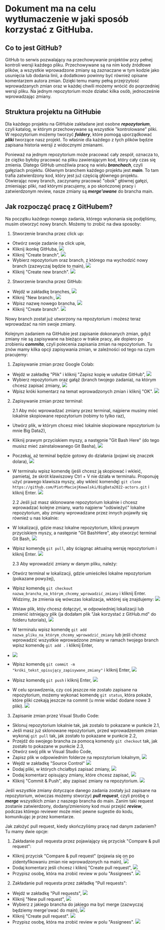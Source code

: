 # Dokument ma na celu wytłumaczenie w jaki sposób korzystać z GitHuba.

## Co to jest GitHub?

GitHub to serwis pozwalający na przechowywanie projektów przy pełnej kontroli wersji każdego pliku. Przechowywane są na nim kody źródłowe plików, a wszystkie wprowadzone zmiany są zaznaczane w tym kodzie jako usunięcia lub dodania linii, a dodatkowo powinny być również opisane komentarzem autora zmian. Dzięki temu mamy pełną przejrzytość wprowadzanych zmian oraz w każdej chwili możemy wrócić do poprzedniej wersji pliku. Na jednym repozytorium może działać kilka osób, jednocześnie wprowadzając zmiany.

## Struktura projektu na GitHubie

Dla każdego projektu na GitHubie zakładane jest osobne ***repozytorium***, czyli katalog, w którym przechowywane są wszystkie "kontrolowane" pliki. W repozytorium możemy tworzyć ***foldery***, które pomogą uporządkować ***pliki*** tworzące nasz projekt. To właśnie dla każdego z tych plików będzie zapisana historia wersji z widocznymi zmianami.

Ponieważ na jednym repozytorium może pracować cały zespół, oznacza to, że ciężko byłoby pracować na pliku zawierającym kod, który cały czas się zmienia. Dlatego GitHub umożliwia pracę na wielu ***branchach***, czyli gałęziach projektu. Głównym branchem każdego projektu jest ***main***. To tam trafia zatwierdzony kod, który jest już częścią głównego projektu. Otwierając nowy branch, zaczynamy pracować "obok" głównej gałęzi, zmieniając pliki, nad którymi pracujemy, a po skończonej pracy i zatwierdzonym review, nasze zmiany są ***merge'owane*** do brancha main.

## Jak rozpocząć pracę z GitHubem?

Na początku każdego nowego zadania, którego wykonania się podjęliśmy, musim otworzyć nowy branch. Możemy to zrobić na dwa sposoby:

1. Stworzenie brancha przez click up:

* Otwórz swoje zadanie na click upie,
* Kliknij ikonkę GitHuba,
![](images/clickup1.jpg)
* Kliknij "Create branch",
![](images/clickup2.jpg)
* Wybierz repozytorium oraz branch, z którego ma wychodzić nowy branch (zazwyczaj będzie to main),
![](images/clickup3.jpg)
* Kliknij "Create new branch".
![](images/clickup4.jpg)

2. Stworzenie brancha przez GitHub:

* Wejdź w zakładkę branches,
![](images/tworzenie%20brancha1.jpg)
* Kliknij "New branch:,
![](images/tworzenie%20brancha2.jpg)
* Wpisz nazwę nowego brancha,
![](images/tworzenie%20brancha3.jpg)
* Kliknij "Create branch".
![](images/tworzenie%20brancha4.jpg)

Nowy branch został już utworzony na repozytorium i możesz teraz wprowadzać na nim swoje zmiany.

Kolejnym zadaniem na GitHubie jest zapisanie dokonanych zmian, gdyż zmiany nie są zapisywane na bieżąco w trakie pracy, ale dopiero po zrobieniu ***commita***, czyli polecenia zapisania zmian na repozytorium. Tu znów mamy kilka opcji zapisywania zmian, w zależności od tego na czym pracujemy:

1. Zapisywanie zmian przez Google Colab:

* Wejdź w zakładkę "Plik" i kliknij "Zapisz kopię w usłudze GitHub",
![](images/Colab1.jpg)
* Wybierz repozytorium oraz gałąź (branch twojego zadania), na którym chcesz zapisać zmiany,
![](images/Colab2.jpg)
* Wpisz króki komentarz na temat wprowadzonych zmian i kliknij "OK".
![](images/Colab3.jpg)

2. Zapisywanie zmian przez terminal:

    2.1 Aby móc wprowadzać zmiany przez terminal, najpierw musimy mieć lokalnie skopiowane repozytorium (robimy to tylko raz),
* Utwórz plik, w którym chcesz mieć lokalnie skopiowane repozytorium (u mnie Big Data2),
* Kliknij prawym przyciskiem myszy, a następnie "Git Bash Here" (do tego musisz mieć zainstalowanego Git Basha),
![](images/terminal1.jpg)
* Poczekaj, aż terminal będzie gotowy do działania (pojawi się znaczek dolara),
![](images/terminal2.jpg)
* W terminalu wpisz komendę (jeśli chcesz ją skopiować i wkleić, pamietaj, że skrót klawiszowy Ctrl + V nie działa w terminalu. Proponuję użyć prawego klawisza myszy, aby wkleić komendę) `git clone https://github.com/PiotrMaciejKowalski/BigData2022-actors.git` i kliknij Enter.
![](images/terminal4.jpg)

    2.2 Jeśli już masz sklonowane repozytorium lokalnie i chcesz wprowadzać kolejne zmiany, warto najpierw "odświeżyć" lokalne repozytorium, aby zmiany wprowadzane przez innych pojawiły się również u nas lokalnie:
* W lokalizacji, gdzie masz lokalne repozytorium, kliknij prawym przyciskiem myszy, a następnie "Git BashHere", aby otworzyć terminal Git Bash,
![](images/terminal5.jpg)
* Wpisz komendę `git pull`, aby ściągnąc aktualną wersję repozytorium i kliknij Enter.
![](images/terminal6.jpg)

    2.3 Aby wprowadzić zmiany w danym pliku, należy:
* Otwórz terminal w lokalizacji, gdzie umieściłeś lokalne repozytorium (pokazane powyżej),
* Wpisz komendę `git checkout nazwa_brancha_na_którym_chcemy_wprowadzić_zmiany` i kliknij Enter. Widzimy, że zmienia się wówczas lokalizacja, wktórej się znajdujemy:
![](images/terminal7.jpg)
* Wstaw plik, któy chcesz dołączyć, w odpowiedniej lokalizacji lub zmienić istniejący plik (ja dodałam plik "Jak korzystać z GitHub.md" do folderu tutorials),
![](images/terminal8.jpg)
* W terminalu wpisz komendę `git add nazwa_pliku_na_którym_chcemy_wprowadzić_zmiany` lub jeśli chcesz wprowadzić wszystkie wprowadzone zmiany w ramach twojego branch wpisz komendę `git add .` i kliknij Enter,
* ![](images/terminal9.jpg)
* Wpisz komendę `git commit -m "króki_tekst_opisujący_zapisywane_zmiany"` i kliknij Enter,
![](images/terminal10.jpg)
* Wpisz komendę `git push` i kliknij Enter,
![](images/terminal11.jpg)
* W celu sprawdzenia, czy coś jeszcze nie zostało zapisane na repozytorium, możemy wykonać komendę `git status`, która pokaże, które pliki czekają jeszcze na commit (u mnie widać dodane nowe 3 pliki).
![](images/terminal12.jpg)

3. Zapisanie zmian przez Visual Studio Code:

* Sklonuj repozytorium lokalnie tak, jak zostalo to pokazane w punkcie 2.1,
* Jeśli masz już sklonowane repozytorium, przed wprowadzeniem zmian wykonaj `git pull` tak, jak zostało to pokazane w punkcie 2.2,
* Przejdź do swojego brancha za pomocą komendy `git checkout` tak, jak zostało to pokazane w punkcie 2.3,
* Otwórz swój plik w Visual Studio Code,
* Zapisz plik w odpowiednim folderze na repozytorium lokalnym,
![](images/visual1.jpg)
* Wejdź w zakładkę "Source Control"
![](images/visual2.jpg)
* Dodaj pliki, w których chciałbyś zapisać zmiany,
![](images/visual3.jpg)
* Dodaj komentarz opisujący zmiany, które chcesz zapisać,
![](images/visual4.jpg)
* Kliknij "Commit & Push", aby zapisać zmiany na repozytorium.
![](images/visual5.jpg)

Jeśli wszystkie zmiany dotyczące danego zadania zostały już zapisane na repozytorium, wówczas możemy stworzyć ***pull request***, czyli prośbę o ***merge*** wszystkich zmian z naszego brancha do main. Zanim taki request zostanie zatwierdzony, dodany/zmieniony kod musi przejść ***review***, podczas którego reviewer może mieć pewne sugestie do kodu, komunikując je przez komentarze.

Jak założyć pull request, kiedy skończyliśmy pracę nad danym zadaniem? Tu mamy dwie opcje:

1. Zakładanie pull requesta przez pojawiający się przycisk "Compare & pull request":

* Kliknij przycisk "Compare & pull request" (pojawia się on po zidentyfikowaniu zmian nie wprowadzonych na main),
![](images/pull_request5.jpg)
* Dodaj komentarz jeśli chcesz i kliknij "Create pull request",
![](images/pull_request6.jpg)
* Przypisz osobę, która ma zrobić review w polu "Assignees".
![](images/pull_request7.jpg)

2. Zakładanie pull requesta przez zakładkę "Pull requests":

* Wejdź w zakładkę "Pull requests",
![](images/pull_request1.jpg)
* Kliknij "New pull request",
![](images/pull_request2.jpg)
* Wybierz z jakiego brancha do jakiego ma być merge (zazwyczaj będziemy merge'ować do main),
![](images/pull_request3.jpg)
* Kliknij "Create pull request".
![](images/pull_request4.jpg)
* Przypisz osobę, która ma zrobić review w polu "Assignees".
![](images/pull_request7.jpg)

